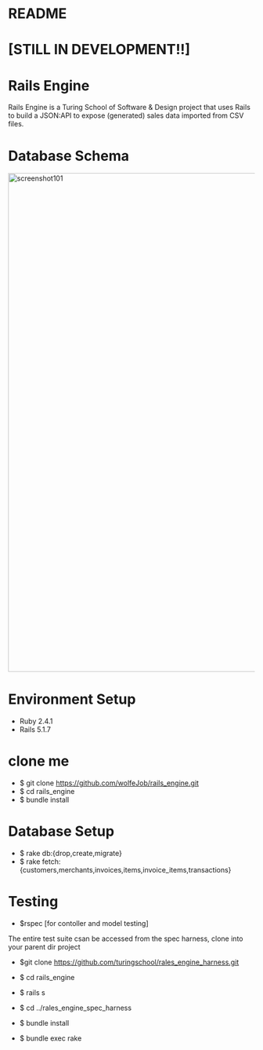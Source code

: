# README
# [STILL IN DEVELOPMENT!!] 
# Rails Engine
Rails Engine is a Turing School of Software & Design project that uses Rails to build a JSON:API to expose (generated) 
sales data imported from CSV files. 

# Database Schema
  <img width="1016" alt="screenshot101" src="https://user-images.githubusercontent.com/33855435/66276509-1beca780-e851-11e9-9cfb-076d85aa727f.png">

  
# Environment Setup 
  - Ruby 2.4.1 
  - Rails 5.1.7 
  
 # clone me 
 - $ git clone https://github.com/wolfeJob/rails_engine.git
 - $ cd rails_engine
 - $ bundle install
 
 # Database Setup
 - $ rake db:{drop,create,migrate}
 - $ rake fetch:{customers,merchants,invoices,items,invoice_items,transactions}
 
 # Testing
 - $rspec [for contoller and model testing]
 
 The entire test suite csan be accessed from the spec harness, clone into your parent dir project
 - $git clone https://github.com/turingschool/rales_engine_harness.git
 
 - $ cd rails_engine
 - $ rails s
 - $ cd ../rales_engine_spec_harness 
 - $ bundle install 
 - $ bundle exec rake
 
 
 


